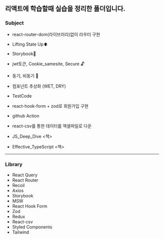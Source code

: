 ## **리액트에 학습할때 실습을 정리한 폴더입니다.**

### Subject

- react-router-dom(라이브러리)없이 라우터 구현

- Lifting State Up⬆

- Storybook📕

- jwt토큰, Cookie_samesite, Secure 🔓

- 동기, 비동기 🔀

- 컴포넌트 추상화 (WET, DRY)

- TestCode

- react-hook-form + zod로 회원가입 구현

- github Action

- react-csv를 통한 데이터를 엑셀파일로 다운

- JS_Deep_Dive <책>

- Effective_TypeScript <책>

---

### Library

- React Query
- React Router
- Recoil
- Axios
- Storybook
- MSW
- React Hook Form
- Zod
- Redux
- React-csv
- Styled Components
- Tailwind
